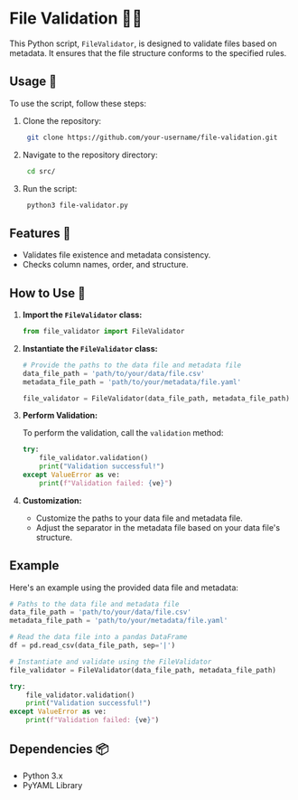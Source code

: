# File Validation 📁✅

This Python script, `FileValidator`, is designed to validate files based on metadata. It ensures that the file structure conforms to the specified rules.

## Usage 🚀

To use the script, follow these steps:

1. Clone the repository:

   ```bash 
    git clone https://github.com/your-username/file-validation.git
    ```

2. Navigate to the repository directory:

   ```bash 
    cd src/
    ```

3. Run the script:
    
   ```bash 
    python3 file-validator.py
    ```

## Features 🌟

- Validates file existence and metadata consistency.
- Checks column names, order, and structure.


## How to Use 🤔

1. **Import the `FileValidator` class:**

    ```python
    from file_validator import FileValidator
    ```

2. **Instantiate the `FileValidator` class:**

    ```python
    # Provide the paths to the data file and metadata file
    data_file_path = 'path/to/your/data/file.csv'
    metadata_file_path = 'path/to/your/metadata/file.yaml'

    file_validator = FileValidator(data_file_path, metadata_file_path)
    ```

3. **Perform Validation:**

    To perform the validation, call the `validation` method:

    ```python
    try:
        file_validator.validation()
        print("Validation successful!")
    except ValueError as ve:
        print(f"Validation failed: {ve}")
    ```

4. **Customization:**

    - Customize the paths to your data file and metadata file.
    - Adjust the separator in the metadata file based on your data file's structure.


## Example

Here's an example using the provided data file and metadata:

```python
# Paths to the data file and metadata file
data_file_path = 'path/to/your/data/file.csv'
metadata_file_path = 'path/to/your/metadata/file.yaml'

# Read the data file into a pandas DataFrame
df = pd.read_csv(data_file_path, sep='|')

# Instantiate and validate using the FileValidator
file_validator = FileValidator(data_file_path, metadata_file_path)

try:
    file_validator.validation()
    print("Validation successful!")
except ValueError as ve:
    print(f"Validation failed: {ve}")

```

## Dependencies 📦

- Python 3.x
- PyYAML Library
